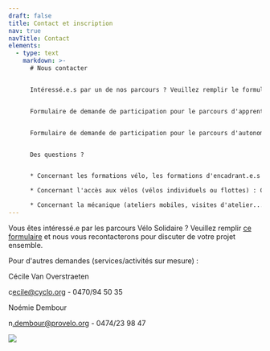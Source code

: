 ```yaml
---
draft: false
title: Contact et inscription
nav: true
navTitle: Contact
elements:
  - type: text
    markdown: >-
      # Nous contacter


      Intéressé.e.s par un de nos parcours ? Veuillez remplir le formulaire de demande de participation correspondant au parcours souhaité.


      Formulaire de demande de participation pour le parcours d'apprentissage : [ici](https://docs.google.com/forms/d/e/1FAIpQLSfUZG9idqEHy4TLxdLb6C-Hb9IJngMaG9PR7wDTUd3BPD9WqA/viewform)


      Formulaire de demande de participation pour le parcours d'autonomie : [ici](https://docs.google.com/forms/d/e/1FAIpQLSfDXdj8sUn8bQgjkmfj-jGmC2k74P9LHzPGz2UhqqQ5sDeXiA/viewform)


      Des questions ?


      * Concernant les formations vélo, les formations d'encadrant.e.s et tous les services liés à l'organisation de sorties : Noémie Dembour - n.dembour@provelo.org 

      * Concernant l'accès aux vélos (vélos individuels ou flottes) : Cécile Van Overstraeten - cecile@cyclo.org 

      * Concernant la mécanique (ateliers mobiles, visites d'atelier...) : l'équipe des Ateliers de la rue Voot - velosolidaire@voot.be
---
```

V﻿ous êtes intéressé.e par les parcours Vélo Solidaire ? Veuillez remplir [ce formulaire](https://docs.google.com/forms/d/e/1FAIpQLSeeFDRdUBAyHJ_UOU4R6lsb7VYAh_v39RN3zw9hxA-YE6lblw/viewform) et nous vous recontacterons pour discuter de votre projet ensemble.



P﻿our d'autres demandes (services/activités sur mesure) :

C﻿écile Van Overstraeten

c﻿ecile@cyclo.org - 0470/94 50 35



N﻿oémie Dembour

n﻿.dembour@provelo.org - 0﻿474/23 98 47



![](/img/logotype_jaune-1-.png)
